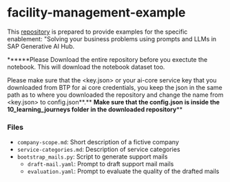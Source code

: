 # facility-management-example
This [repository](https://github.com/SAP-samples/ai-core-samples/tree/main/10_Learning_Journeys) is prepared to provide examples for the specific enablement: "Solving your business problems using prompts and LLMs in SAP Generative AI Hub.

******Please Download the entire repository before you exectute the notebook.
This will download the notebook dataset too.

Please make sure that the <key.json> or <whatever name> your ai-core service key that you downloaded from BTP for ai core credentials, you keep the json in the same path as to where you downloaded the repository and change the name from <key.json> to config.json**.**
**Make sure that the config.json is inside the 10_learning_journeys folder in the downloaded repository****
### Files

- `company-scope.md`: Short description of a fictive company
- `service-categories.md`: Description of service categories
- `bootstrap_mails.py`: Script to generate support mails
  - `draft-mail.yaml`: Prompt to draft support mail mails
  - `evaluation.yaml`: Prompt to evaluate the quality of the drafted mails
